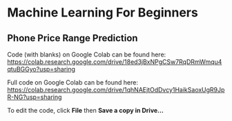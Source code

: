 # Machine Learning For Beginners
## Phone Price Range Prediction

Code (with blanks) on Google Colab can be found here:
https://colab.research.google.com/drive/18ed3jBxNPgCSw7RqDRmWmqu4qtuBGGyo?usp=sharing
<br />

Full code on Google Colab can be found here:
https://colab.research.google.com/drive/1qhNAEjtOdDvcy1HaikSaoxUgR9JpR-NG?usp=sharing
<br />

To edit the code, click **File** then **Save a copy in Drive…** <br />
<br /><br />
